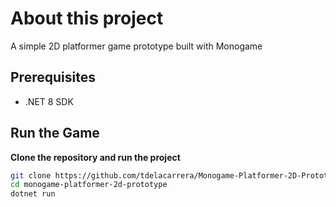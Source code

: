 # About this project

A simple 2D platformer game prototype built with Monogame
## Prerequisites

- .NET 8 SDK

##  Run the Game

**Clone the repository and run the project**
```bash
git clone https://github.com/tdelacarrera/Monogame-Platformer-2D-Prototype.git
cd monogame-platformer-2d-prototype
dotnet run
```
